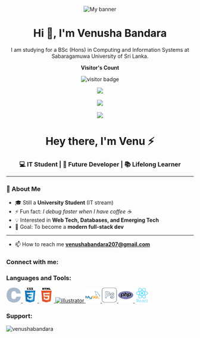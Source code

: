 <p align="center">
  <img src="https://t4.ftcdn.net/jpg/08/86/49/53/360_F_886495385_XudXZcfZb7FqTwSWpDjwOEWfsol6Sw6e.jpg" alt="My banner" width="800">
</p>

<h1 align="center">Hi 👋, I'm Venusha Bandara</h1>
<p align="center" width="150px"> I am studying for a BSc (Hons) in Computing and Information Systems at Sabaragamuwa University of Sri Lanka. </p>


<p align="center"><b>Visitor's Count</b></p>
<p align="center">
  <img src="https://komarev.com/ghpvc/?username=venushabandara&color=green" alt="visitor badge"/>
</p>

<p align="center"><img src="https://github-readme-stats.vercel.app/api/top-langs/?username=venushabandara&layout=compact&hide=TSQL&theme=chartreuse-dark"></p>
<p align="center" ><img src="https://github-readme-stats.vercel.app/api?username=venushabandara&count_private=true&show_icons=true&&theme=chartreuse-dark&include_all_commits=true" width="400"></p> 
<p align="center" ><img src="https://github-readme-streak-stats.herokuapp.com?user=venushabandara&theme=chartreuse-dark"></p>



<!-- Title -->
<h1 align="center">Hey there, I'm Venu ⚡</h1>
<h3 align="center">💻 IT Student | 🚀 Future Developer | 📚 Lifelong Learner</h3>

---

### 🌟 About Me
- 🎓 Still a **University Student** (IT stream)
- ⚡ Fun fact: *I debug faster when I have coffee ☕*
- 💡 Interested in **Web Tech, Databases, and Emerging Tech**
- 🎯 Goal: To become a **modern full-stack dev**

---







- 📫 How to reach me **venushabandara207@gmail.com**


<h3 align="left">Connect with me:</h3>
<p align="left">
</p>

<h3 align="left">Languages and Tools:</h3>
<p align="left"> <a href="https://www.cprogramming.com/" target="_blank" rel="noreferrer"> <img src="https://raw.githubusercontent.com/devicons/devicon/master/icons/c/c-original.svg" alt="c" width="40" height="40"/> </a> <a href="https://www.w3schools.com/css/" target="_blank" rel="noreferrer"> <img src="https://raw.githubusercontent.com/devicons/devicon/master/icons/css3/css3-original-wordmark.svg" alt="css3" width="40" height="40"/> </a> <a href="https://www.w3.org/html/" target="_blank" rel="noreferrer"> <img src="https://raw.githubusercontent.com/devicons/devicon/master/icons/html5/html5-original-wordmark.svg" alt="html5" width="40" height="40"/> </a> <a href="https://www.adobe.com/in/products/illustrator.html" target="_blank" rel="noreferrer"> <img src="https://www.vectorlogo.zone/logos/adobe_illustrator/adobe_illustrator-icon.svg" alt="illustrator" width="40" height="40"/> </a> <a href="https://www.mysql.com/" target="_blank" rel="noreferrer"> <img src="https://raw.githubusercontent.com/devicons/devicon/master/icons/mysql/mysql-original-wordmark.svg" alt="mysql" width="40" height="40"/> </a> <a href="https://www.photoshop.com/en" target="_blank" rel="noreferrer"> <img src="https://raw.githubusercontent.com/devicons/devicon/master/icons/photoshop/photoshop-line.svg" alt="photoshop" width="40" height="40"/> </a> <a href="https://www.php.net" target="_blank" rel="noreferrer"> <img src="https://raw.githubusercontent.com/devicons/devicon/master/icons/php/php-original.svg" alt="php" width="40" height="40"/> </a> <a href="https://reactjs.org/" target="_blank" rel="noreferrer"> <img src="https://raw.githubusercontent.com/devicons/devicon/master/icons/react/react-original-wordmark.svg" alt="react" width="40" height="40"/> </a> </p>

<h3 align="left">Support:</h3>
<p><a href="https://www.buymeacoffee.com/venushabandara"> <img align="left" src="https://cdn.buymeacoffee.com/buttons/v2/default-yellow.png" height="50" width="210" alt="venushabandara" /></a></p><br><br>





